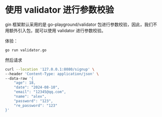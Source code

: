# 使用 validator 进行参数校验

gin 框架默认采用的是 go-playground/validator 包进行参数校验，因此，我们不用额外引入包，就可以使用 validator 进行参数校验。

体验：

```bash
go run validator.go
```

然后请求

```bash
curl --location '127.0.0.1:8080/signup' \
--header 'Content-Type: application/json' \
--data-raw '{
    "age": 18,
    "date": "2024-08-10",
    "email": "12345@qq.com",
    "name": "alex",
    "password": "123",
    "re_password": "123"
}'
```